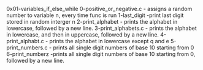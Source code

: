 0x01-variables_if_else_while
0-positive_or_negative.c - assigns a random number to variable n, every time func is run 
1-last_digit -print last digit stored in random interger n
2-print_alphabet -  prints the alphabet in lowercase, followed by a new line.
3-print_alphabets.c -  prints the alphabet in lowercase, and then in uppercase, followed by a new line.
4-print_alphabt.c -  prints the alphabet in lowercase except q and e
5-print_numbers.c - prints all single digit numbers of base 10 starting from 0
6-print_numberz -prints all single digit numbers of base 10 starting from 0, followed by a new line.
